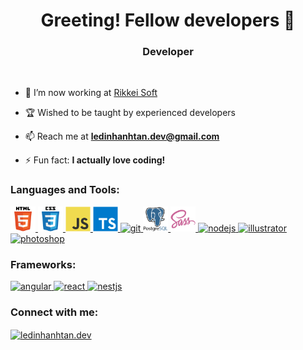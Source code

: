 <h1 align="center">Greeting! Fellow developers 👋</h1>
<h3 align="center">Developer</h3>
<br>

- 🔭 I’m now working at [Rikkei Soft](https://rikkeisoft.com/)

- 🏆 Wished to be taught by experienced developers

- 📫 Reach me at **ledinhanhtan.dev@gmail.com**

- ⚡ Fun fact: **I actually love coding!**

<h3 align="left">Languages and Tools:</h3>
<p align="left">
<a href="https://www.w3.org/html/" target="_blank"> <img src="https://raw.githubusercontent.com/devicons/devicon/master/icons/html5/html5-original-wordmark.svg" alt="html5" width="40" height="40"/> </a>
<a href="https://www.w3schools.com/css/" target="_blank"> <img src="https://raw.githubusercontent.com/devicons/devicon/master/icons/css3/css3-original-wordmark.svg" alt="css3" width="40" height="40"/> </a>
<a href="https://developer.mozilla.org/en-US/docs/Web/JavaScript" target="_blank"> <img src="https://raw.githubusercontent.com/devicons/devicon/master/icons/javascript/javascript-original.svg" alt="javascript" width="40" height="40"/> </a>
<a href="https://www.typescriptlang.org/" target="_blank"> <img src="https://raw.githubusercontent.com/devicons/devicon/master/icons/typescript/typescript-original.svg" alt="typescript" width="40" height="40"/> </a>
<a href="https://git-scm.com/" target="_blank"> <img src="https://www.vectorlogo.zone/logos/git-scm/git-scm-icon.svg" alt="git" width="40" height="40"/> </a>
<a href="https://www.postgresql.org" target="_blank"> <img src="https://raw.githubusercontent.com/devicons/devicon/master/icons/postgresql/postgresql-original-wordmark.svg" alt="postgresql" width="40" height="40"/> </a>
<a href="https://sass-lang.com" target="_blank"> <img src="https://raw.githubusercontent.com/devicons/devicon/master/icons/sass/sass-original.svg" alt="sass" width="40" height="40"/> </a>
<a href="https://nodejs.org/en/" target="_blank"> <img src="https://user-images.githubusercontent.com/88238288/140631532-aa10bc71-b930-474d-9f58-c126dc94628c.png" alt="nodejs" width="36" height="40"/> </a>
<a href="https://www.adobe.com/in/products/illustrator.html" target="_blank"> <img src="https://www.vectorlogo.zone/logos/adobe_illustrator/adobe_illustrator-icon.svg" alt="illustrator" width="40" height="40"/> </a>
<a href="https://www.adobe.com/sea/products/photoshop.html" target="_blank"> <img src="https://upload.wikimedia.org/wikipedia/commons/2/20/Photoshop_CC_icon.png" alt="photoshop" width="39" height="40"/> </a>
</p>

<h3 align="left">Frameworks:</h3>
<p align="left">
<a href="https://angular.io" target="_blank"> <img src="https://angular.io/assets/images/logos/angular/angular.svg" alt="angular" width="40" height="40"/> </a>
<a href="https://reactjs.org/" target="_blank"> <img src="https://www.vectorlogo.zone/logos/reactjs/reactjs-icon.svg" alt="react" width="40" height="40"/> </a>
<a href="https://nestjs.com/" target="_blank"> <img src="https://docs.nestjs.com/assets/logo-small.svg" alt="nestjs" width="40" height="40"/> </a>
</p>

<h3 align="left">Connect with me:</h3>
<p align="left">
<a href="https://fb.com/ledinhanhtan.dev" target="blank"><img align="center" src="https://raw.githubusercontent.com/rahuldkjain/github-profile-readme-generator/master/src/images/icons/Social/facebook.svg" alt="ledinhanhtan.dev" height="30" width="40" /></a>
</p>
